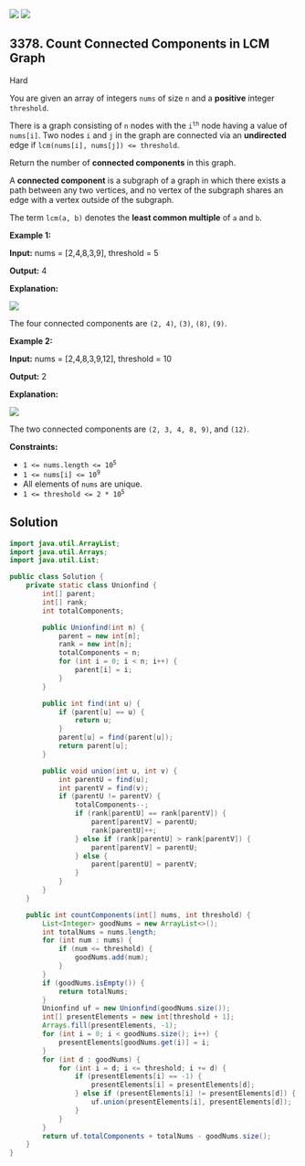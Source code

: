 [![](https://img.shields.io/github/stars/javadev/LeetCode-in-Java?label=Stars&style=flat-square)](https://github.com/javadev/LeetCode-in-Java)
[![](https://img.shields.io/github/forks/javadev/LeetCode-in-Java?label=Fork%20me%20on%20GitHub%20&style=flat-square)](https://github.com/javadev/LeetCode-in-Java/fork)

## 3378\. Count Connected Components in LCM Graph

Hard

You are given an array of integers `nums` of size `n` and a **positive** integer `threshold`.

There is a graph consisting of `n` nodes with the <code>i<sup>th</sup></code> node having a value of `nums[i]`. Two nodes `i` and `j` in the graph are connected via an **undirected** edge if `lcm(nums[i], nums[j]) <= threshold`.

Return the number of **connected components** in this graph.

A **connected component** is a subgraph of a graph in which there exists a path between any two vertices, and no vertex of the subgraph shares an edge with a vertex outside of the subgraph.

The term `lcm(a, b)` denotes the **least common multiple** of `a` and `b`.

**Example 1:**

**Input:** nums = [2,4,8,3,9], threshold = 5

**Output:** 4

**Explanation:**

![](https://assets.leetcode.com/uploads/2024/10/31/example0.png)

The four connected components are `(2, 4)`, `(3)`, `(8)`, `(9)`.

**Example 2:**

**Input:** nums = [2,4,8,3,9,12], threshold = 10

**Output:** 2

**Explanation:**

![](https://assets.leetcode.com/uploads/2024/10/31/example1.png)

The two connected components are `(2, 3, 4, 8, 9)`, and `(12)`.

**Constraints:**

*   <code>1 <= nums.length <= 10<sup>5</sup></code>
*   <code>1 <= nums[i] <= 10<sup>9</sup></code>
*   All elements of `nums` are unique.
*   <code>1 <= threshold <= 2 * 10<sup>5</sup></code>

## Solution

```java
import java.util.ArrayList;
import java.util.Arrays;
import java.util.List;

public class Solution {
    private static class Unionfind {
        int[] parent;
        int[] rank;
        int totalComponents;

        public Unionfind(int n) {
            parent = new int[n];
            rank = new int[n];
            totalComponents = n;
            for (int i = 0; i < n; i++) {
                parent[i] = i;
            }
        }

        public int find(int u) {
            if (parent[u] == u) {
                return u;
            }
            parent[u] = find(parent[u]);
            return parent[u];
        }

        public void union(int u, int v) {
            int parentU = find(u);
            int parentV = find(v);
            if (parentU != parentV) {
                totalComponents--;
                if (rank[parentU] == rank[parentV]) {
                    parent[parentV] = parentU;
                    rank[parentU]++;
                } else if (rank[parentU] > rank[parentV]) {
                    parent[parentV] = parentU;
                } else {
                    parent[parentU] = parentV;
                }
            }
        }
    }

    public int countComponents(int[] nums, int threshold) {
        List<Integer> goodNums = new ArrayList<>();
        int totalNums = nums.length;
        for (int num : nums) {
            if (num <= threshold) {
                goodNums.add(num);
            }
        }
        if (goodNums.isEmpty()) {
            return totalNums;
        }
        Unionfind uf = new Unionfind(goodNums.size());
        int[] presentElements = new int[threshold + 1];
        Arrays.fill(presentElements, -1);
        for (int i = 0; i < goodNums.size(); i++) {
            presentElements[goodNums.get(i)] = i;
        }
        for (int d : goodNums) {
            for (int i = d; i <= threshold; i += d) {
                if (presentElements[i] == -1) {
                    presentElements[i] = presentElements[d];
                } else if (presentElements[i] != presentElements[d]) {
                    uf.union(presentElements[i], presentElements[d]);
                }
            }
        }
        return uf.totalComponents + totalNums - goodNums.size();
    }
}
```